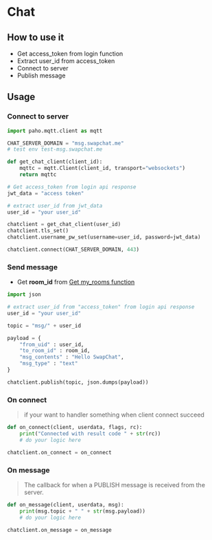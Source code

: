 # Chat

## How to use it

- Get access_token from login function
- Extract user_id from access_token
- Connect to server
- Publish message

## Usage

### Connect to server

```python
import paho.mqtt.client as mqtt

CHAT_SERVER_DOMAIN = "msg.swapchat.me"
# test env test-msg.swapchat.me

def get_chat_client(client_id):
    mqttc = mqtt.Client(client_id, transport="websockets")
    return mqttc

# Get access_token from login api response
jwt_data = "access token"

# extract user_id from jwt_data
user_id = "your user_id"

chatclient = get_chat_client(user_id)
chatclient.tls_set()
chatclient.username_pw_set(username=user_id, password=jwt_data)

chatclient.connect(CHAT_SERVER_DOMAIN, 443)
```

### Send message

- Get **room_id** from [Get my_rooms function](/docs/Web3MQ-SDK/Python-SDK/roomapi#get-room-list)

```python
import json

# extract user_id from "access_token" from login api response
user_id = "your user_id"

topic = "msg/" + user_id

payload = {
    "from_uid" : user_id,
    "to_room_id" : room_id,
    "msg_contents" : "Hello SwapChat",
    "msg_type" : "text"
}

chatclient.publish(topic, json.dumps(payload))
```

### On connect

> if your want to handler something when client connect succeed

```python
def on_connect(client, userdata, flags, rc):
    print("Connected with result code " + str(rc))
    # do your logic here

chatclient.on_connect = on_connect
```


### On message

> The callback for when a PUBLISH message is received from the server.


```python
def on_message(client, userdata, msg):
    print(msg.topic + " " + str(msg.payload))
    # do your logic here

chatclient.on_message = on_message
```
